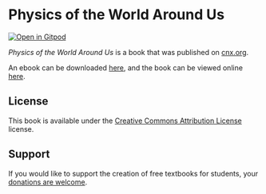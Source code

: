 # Physics of the World Around Us

[![Open in Gitpod](https://gitpod.io/button/open-in-gitpod.svg)](https://gitpod.io/from-referrer/)

_Physics of the World Around Us_ is a book that was published on [cnx.org](https://cnx.org/).

An ebook can be downloaded [here](https://github.com/cnx-user-books/cnxbook-physics-of-the-world-around-us/releases/latest), and the book can be viewed online [here](https://github.com/cnx-user-books/cnxbook-physics-of-the-world-around-us/releases/latest).

## License
This book is available under the [Creative Commons Attribution License](./LICENSE) license.

## Support
If you would like to support the creation of free textbooks for students, your [donations are welcome](https://riceconnect.rice.edu/donation/support-openstax-banner).
